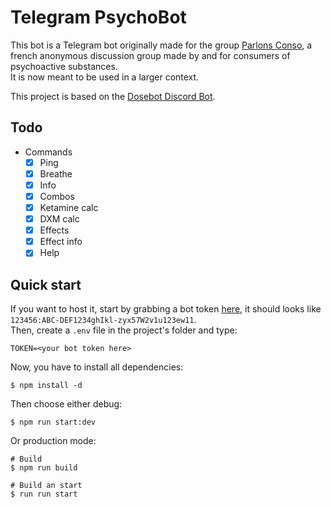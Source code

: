 # Telegram PsychoBot

This bot is a Telegram bot originally made for the group [Parlons Conso](https://t.me/parlons_conso), a french anonymous discussion group made by and for consumers of psychoactive substances. <br>
It is now meant to be used in a larger context.

This project is based on the [Dosebot Discord Bot](https://github.com/dosebotredux/DosebotRedux).

## Todo

- Commands
    - [x] Ping
    - [x] Breathe
    - [x] Info
    - [x] Combos
    - [x] Ketamine calc
    - [x] DXM calc
    - [x] Effects
    - [x] Effect info
    - [x] Help

## Quick start

If you want to host it, start by grabbing a bot token [here](https://core.telegram.org/api), it should looks like `123456:ABC-DEF1234ghIkl-zyx57W2v1u123ew11`. <br>
Then, create a `.env` file in the project's folder and type:
```
TOKEN=<your bot token here>
```

Now, you have to install all dependencies:
```console
$ npm install -d
```

Then choose either debug:
```
$ npm run start:dev
```

Or production mode:
```
# Build
$ npm run build

# Build an start
$ run run start
```